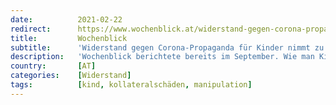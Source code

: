 ```yaml
---
date:          2021-02-22
redirect:      https://www.wochenblick.at/widerstand-gegen-corona-propaganda-fuer-kinder-nimmt-zu/
title:         Wochenblick
subtitle:      'Widerstand gegen Corona-Propaganda für Kinder nimmt zu'
description:   'Wochenblick berichtete bereits im September. Wie man Kindern Mut macht, indem man sie vor einem Virus ängstigt, bleibt offen.'
country:       [AT]
categories:    [Widerstand]
tags:          [kind, kollateralschäden, manipulation]
---
```

